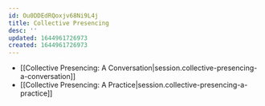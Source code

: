 ```yaml
---
id: Ou0DDEdRQoxjv68Ni9L4j
title: Collective Presencing
desc: ''
updated: 1644961726973
created: 1644961726973
---
```


- [[Collective Presencing:  A Conversation|session.collective-presencing-a-conversation]]
- [[Collective Presencing:  A Practice|session.collective-presencing-a-practice]]

